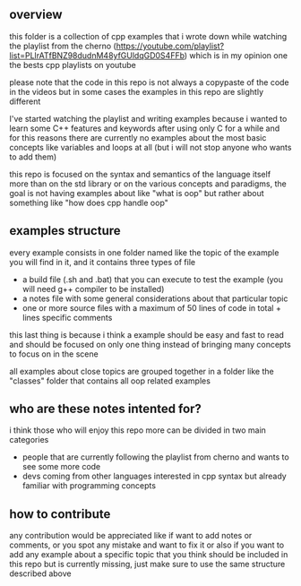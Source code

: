 ## overview
this folder is a collection of cpp examples that i wrote down while watching the playlist from the cherno (https://youtube.com/playlist?list=PLlrATfBNZ98dudnM48yfGUldqGD0S4FFb) which is in my opinion one the bests cpp playlists on youtube

please note that the code in this repo is not always a copypaste of the code in the videos but in some cases the examples in this repo are slightly different

I've started watching the playlist and writing examples because i wanted to learn some C++ features and keywords after using only C for a while and for this reasons there are currently no examples about the most basic concepts like variables and loops at all (but i will not stop anyone who wants to add them)

this repo is focused on the syntax and semantics of the language itself more than on the std library or on the various concepts and paradigms, the goal is not having examples about like "what is oop" but rather about something like "how does cpp handle oop"

## examples structure
every example consists in one folder named like the topic of the example you will find in it, and it contains three types of file	
- a build file (.sh and .bat) that you can execute to test the example (you will need g++ compiler to be installed)
- a notes file with some general considerations about that particular topic
- one or more source files with a maximum of 50 lines of code in total + lines specific comments

this last thing is because i think a example should be easy and fast to read and should be focused on only one thing instead of bringing many concepts to focus on in the scene

all examples about close topics are grouped together in a folder like the "classes" folder that contains all oop related examples 

## who are these notes intented for?
i think those who will enjoy this repo more can be divided in two main categories
- people that are currently following the playlist from cherno and wants to see some more code
- devs coming from other languages interested in cpp syntax but already familiar with programming concepts

## how to contribute 
any contribution would be appreciated like if want to add notes or comments, or you spot any mistake and want to fix it or also if you want to add any example about a specific topic that you think should be included in this repo but is currently missing, just make sure to use the same structure described above
